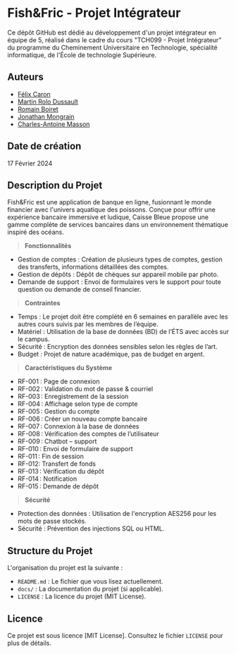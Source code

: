 # Fish&Fric - Projet Intégrateur

Ce dépôt GitHub est dédié au développement d'un projet intégrateur en équipe de 5, réalisé dans le cadre du cours "TCH099 - Projet Intégrateur" du programme du Cheminement Universitaire en Technologie, spécialité informatique, de l'École de technologie Supérieure.

## Auteurs

- [Félix Caron](https://github.com/FelixCaronn)
- [Martin Rolo Dussault](https://github.com/Martinrolo)
- [Romain Boiret](https://github.com/RomainBoiret)
- [Jonathan Mongrain](https://github.com/JonathanEts3000)
- [Charles-Antoine Masson](https://github.com/cH4rl3)

## Date de création

17 Février 2024

## Description du Projet

Fish&Fric est une application de banque en ligne, fusionnant le monde financier avec l'univers aquatique des poissons. Conçue pour offrir une expérience bancaire immersive et ludique, Caisse Bleue propose une gamme complète de services bancaires dans un environnement thématique inspiré des océans.

> **Fonctionnalités**

- Gestion de comptes : Création de plusieurs types de comptes, gestion des transferts, informations détaillées des comptes.
- Gestion de dépôts : Dépôt de chèques sur appareil mobile par photo.
- Demande de support : Envoi de formulaires vers le support pour toute question ou demande de conseil financier.

> **Contraintes**

- Temps : Le projet doit être complété en 6 semaines en parallèle avec les autres cours suivis par les membres de l’équipe.
- Matériel : Utilisation de la base de données (BD) de l’ÉTS avec accès sur le campus.
- Sécurité : Encryption des données sensibles selon les règles de l’art.
- Budget : Projet de nature académique, pas de budget en argent.

> **Caractéristiques du Système**

- RF-001 : Page de connexion 
- RF-002 : Validation du mot de passe & courriel 
- RF-003 : Enregistrement de la session 
- RF-004 : Affichage selon type de compte 
- RF-005 :  Gestion du compte 
- RF-006 :  Créer un nouveau compte bancaire 
- RF-007 : Connexion à la base de données 
- RF-008 :  Vérification des comptes de l’utilisateur 
- RF-009 :  Chatbot – support 
- RF-010 : Envoi de formulaire de support 
- RF-011 :  Fin de session 
- RF-012:  Transfert de fonds 
- RF-013 :  Vérification du dépôt 
- RF-014 :  Notification 
- RF-015 :  Demande de dépôt 

> **Sécurité**

- Protection des données : Utilisation de l'encryption AES256 pour les mots de passe stockés.
- Sécurité : Prévention des injections SQL ou HTML.

## Structure du Projet

L'organisation du projet est la suivante :

- `README.md` : Le fichier que vous lisez actuellement.
- `docs/` : La documentation du projet (si applicable).
- `LICENSE` : La licence du projet (MIT License).

## Licence

Ce projet est sous licence [MIT License]. Consultez le fichier `LICENSE` pour plus de détails.